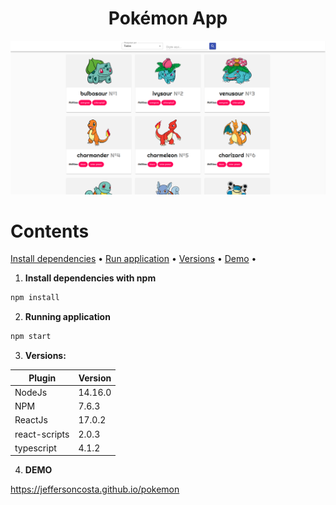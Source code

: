 <h1 align="center">
    Pokémon App
</h1>

![Screenshot](screenshot.png)

Contents
=================

<p>
    <a href="#install">Install dependencies</a> •
    <a href="#run">Run application</a> •
    <a href="#versions">Versions</a> •
    <a href="#demo">Demo</a> •
</p>

<div id="install">

1. **Install dependencies with npm**

```bash
npm install
```
</div>

<div id="run">

2. **Running application**

```bash
npm start
```
</div>

<div id="versions">

3. **Versions:**

| Plugin  | Version |
| ------------- | ------------- |
| NodeJs  | 14.16.0  |
| NPM  | 7.6.3  |
| ReactJs  | 17.0.2  |
| react-scripts  | 2.0.3 |
| typescript  | 4.1.2 |

</div>

<div id="demo">

4. **DEMO**

<a href="https://jeffersoncosta.github.io/pokemon">https://jeffersoncosta.github.io/pokemon</a>

</div>
